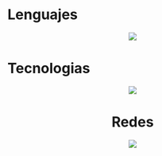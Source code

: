 <h1>Lenguajes</h1>
<p align="center">
  <a href="https://skillicons.dev">
    <img src="https://skillicons.dev/icons?i=py,c,js,html,css" />
  </a>
</p>
<h1>Tecnologias</h1>
<p align="center">
  <a href="https://skillicons.dev">
    <img src="https://skillicons.dev/icons?i=react,django,bootstrap,sass,js,tailwind" />
  </a>
</p>
<div align="center">
    <h1>Redes</h1>
    <p align="center">
      <a href="https://skillicons.dev">
        <img src="https://skillicons.dev/icons?i=discord,gmail,instagram,linkedin" />
      </a>
    </p>
</div>
